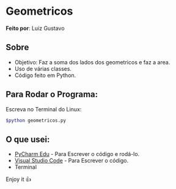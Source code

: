 # Geometricos

**Feito por**: Luiz Gustavo

Sobre
---
- Objetivo: Faz a soma dos lados dos geometricos e faz a area.
- Uso de várias classes.
- Código feito em Python.

Para Rodar o Programa:
---
Escreva no Terminal do Linux:

```sh
$python geometricos.py
```

O que usei:
---
- [PyCharm Edu](https://www.jetbrains.com/pycharm-edu/download/#section=windows) - Para Escrever o código e rodá-lo.
- [Visual Studio Code](https://code.visualstudio.com/) - Para Escrever o código.
- Terminal

Enjoy it :+1: